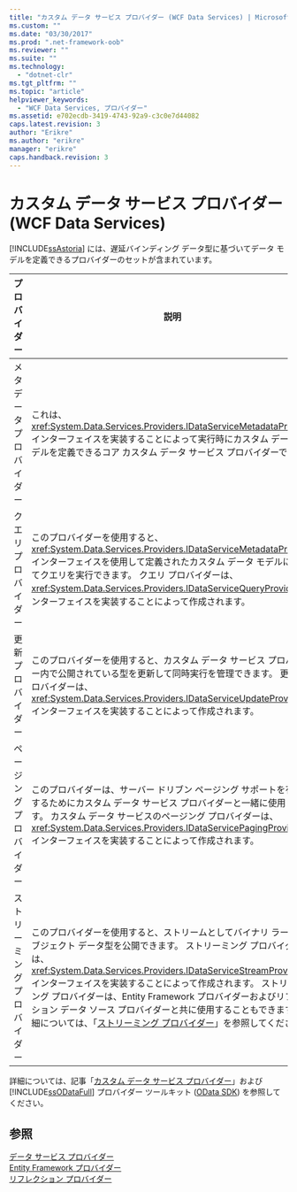 ```yaml
---
title: "カスタム データ サービス プロバイダー (WCF Data Services) | Microsoft Docs"
ms.custom: ""
ms.date: "03/30/2017"
ms.prod: ".net-framework-oob"
ms.reviewer: ""
ms.suite: ""
ms.technology: 
  - "dotnet-clr"
ms.tgt_pltfrm: ""
ms.topic: "article"
helpviewer_keywords: 
  - "WCF Data Services, プロバイダー"
ms.assetid: e702ecdb-3419-4743-92a9-c3c0e7d44082
caps.latest.revision: 3
author: "Erikre"
ms.author: "erikre"
manager: "erikre"
caps.handback.revision: 3
---
```

# カスタム データ サービス プロバイダー (WCF Data Services)
[!INCLUDE[ssAstoria](../../../../includes/ssastoria-md.md)] には、遅延バインディング データ型に基づいてデータ モデルを定義できるプロバイダーのセットが含まれています。  
  
|プロバイダー|説明|  
|------------|--------|  
|メタデータ プロバイダー|これは、<xref:System.Data.Services.Providers.IDataServiceMetadataProvider> インターフェイスを実装することによって実行時にカスタム データ モデルを定義できるコア カスタム データ サービス プロバイダーです。|  
|クエリ プロバイダー|このプロバイダーを使用すると、<xref:System.Data.Services.Providers.IDataServiceMetadataProvider> インターフェイスを使用して定義されたカスタム データ モデルに対してクエリを実行できます。  クエリ プロバイダーは、<xref:System.Data.Services.Providers.IDataServiceQueryProvider> インターフェイスを実装することによって作成されます。|  
|更新プロバイダー|このプロバイダーを使用すると、カスタム データ サービス プロバイダー内で公開されている型を更新して同時実行を管理できます。  更新プロバイダーは、<xref:System.Data.Services.Providers.IDataServiceUpdateProvider> インターフェイスを実装することによって作成されます。|  
|ページング プロバイダー|このプロバイダーは、サーバー ドリブン ページング サポートを有効にするためにカスタム データ サービス プロバイダーと一緒に使用します。  カスタム データ サービスのページング プロバイダーは、<xref:System.Data.Services.Providers.IDataServicePagingProvider> インターフェイスを実装することによって作成されます。|  
|ストリーミング プロバイダー|このプロバイダーを使用すると、ストリームとしてバイナリ ラージ オブジェクト データ型を公開できます。  ストリーミング プロバイダーは、<xref:System.Data.Services.Providers.IDataServiceStreamProvider> インターフェイスを実装することによって作成されます。  ストリーミング プロバイダーは、Entity Framework プロバイダーおよびリフレクション データ ソース プロバイダーと共に使用することもできます。  詳細については、「[ストリーミング プロバイダー](../../../../docs/framework/data/wcf/streaming-provider-wcf-data-services.md)」を参照してください。|  
  
 詳細については、記事「[カスタム データ サービス プロバイダー](http://go.microsoft.com/fwlink/?LinkID=186850)」および [!INCLUDE[ssODataFull](../../../../includes/ssodatafull-md.md)] プロバイダー ツールキット \([OData SDK](http://go.microsoft.com/fwlink/?LinkId=186069)\) を参照してください。  
  
## 参照  
 [データ サービス プロバイダー](../../../../docs/framework/data/wcf/data-services-providers-wcf-data-services.md)   
 [Entity Framework プロバイダー](../../../../docs/framework/data/wcf/entity-framework-provider-wcf-data-services.md)   
 [リフレクション プロバイダー](../../../../docs/framework/data/wcf/reflection-provider-wcf-data-services.md)